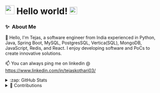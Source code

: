 # <img src="https://github.com/tejas-k3/tejas-k3/blob/main/Assets/Hi.gif" width="29px"> Hello world!&nbsp;<img src="https://github.com/tejas-k3/tejas-k3/blob/main/Assets/Earth.gif" width="24px">

### ✨&nbsp; About Me

👋 Hello, I'm Tejas, a software engineer from India experienced in Python, Java, Spring Boot, MySQL, PostgresSQL, Vertica(SQL), MongoDB, JavaScript, Redis, and React. I enjoy developing software and PoCs to create innovative solutions.

📫 You can always ping me on linkedin @ https://www.linkedin.com/in/tejaskothari03/


<!-- 📊 &nbsp;**This week I spent my time on**

![Wwakatime stats](https://github-readme-stats-taupe-two.vercel.app/api/wakatime?username=tejas-k3&hide_title=true&hide_border=true&langs_count=5&bg_color=00000000&text_color=777)
 
 -->
<details>
  <summary>:zap: GitHub Stats</summary>
<img src="https://github-readme-stats.vercel.app/api?username=tejas-k3&show_icons=true&title_color=fff&icon_color=79ff97&text_color=9f9f9f&bg_color=151515">
</details>

<details>
  <summary>🤯 Contributions</summary>
<p><img src="https://github-readme-streak-stats.herokuapp.com/?user=tejas-k3" alt="Tejas" /></p>
</details>
